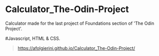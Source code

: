 # Calculator_The-Odin-Project


Calculator made for the last project of Foundations section of 'The Odin Project'.

 #Javascript, HTML & CSS.

> https://afolgierini.github.io/Calculator_The-Odin-Project/
